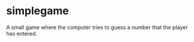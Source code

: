 ﻿# simplegame

A small game where the computer tries to guess a number that the player has entered.
